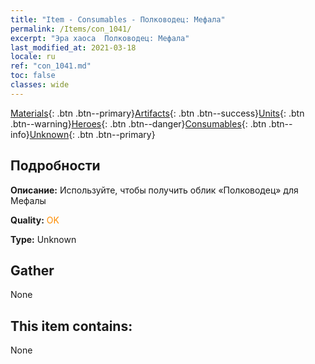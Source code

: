 ```yaml
---
title: "Item - Consumables - Полководец: Мефала"
permalink: /Items/con_1041/
excerpt: "Эра хаоса  Полководец: Мефала"
last_modified_at: 2021-03-18
locale: ru
ref: "con_1041.md"
toc: false
classes: wide
---
```

 [Materials](/ru/Items/){: .btn .btn--primary}[Artifacts](/ru/Items/Artifacts/){: .btn .btn--success}[Units](/ru/Items/Units/){: .btn .btn--warning}[Heroes](/ru/Items/Heroes/){: .btn .btn--danger}[Consumables](/ru/Items/Consumables/){: .btn .btn--info}[Unknown](/ru/Items/Unknown/){: .btn .btn--primary}

## Подробности
 **Описание:** Используйте, чтобы получить облик «Полководец» для Мефалы

 **Quality:** <span style="color: #FF8C00">OK</span>

 **Type:** Unknown

## Gather

  None

## This item contains:

  None

